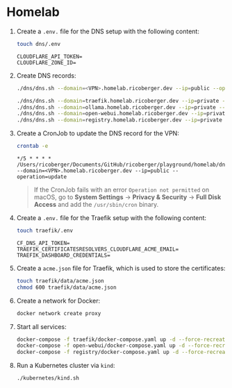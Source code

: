 # Homelab

1. Create a `.env.` file for the DNS setup with the following content:

   ```sh
   touch dns/.env
   ```

   ```plaintext
   CLOUDFLARE_API_TOKEN=
   CLOUDFLARE_ZONE_ID=
   ```

2. Create DNS records:

   ```sh
   ./dns/dns.sh --domain=<VPN>.homelab.ricoberger.dev --ip=public --operation=create

   ./dns/dns.sh --domain=traefik.homelab.ricoberger.dev --ip=private --operation=create
   ./dns/dns.sh --domain=ollama.homelab.ricoberger.dev --ip=private --operation=create
   ./dns/dns.sh --domain=open-webui.homelab.ricoberger.dev --ip=private --operation=create
   ./dns/dns.sh --domain=registry.homelab.ricoberger.dev --ip=private --operation=create
   ```

3. Create a CronJob to update the DNS record for the VPN:

   ```sh
   crontab -e
   ```

   ```plaintext
   */5 * * * * /Users/ricoberger/Documents/GitHub/ricoberger/playground/homelab/dns/dns.sh --domain=<VPN>.homelab.ricoberger.dev --ip=public --operation=update
   ```

   > If the CronJob fails with an error `Operation not permitted` on macOS, go
   > to **System Settings** -> **Privacy & Security** -> **Full Disk Access**
   > and add the `/usr/sbin/cron` binary.

4. Create a `.env.` file for the Traefik setup with the following content:

   ```sh
   touch traefik/.env
   ```

   ```plaintext
   CF_DNS_API_TOKEN=
   TRAEFIK_CERTIFICATESRESOLVERS_CLOUDFLARE_ACME_EMAIL=
   TRAEFIK_DASHBOARD_CREDENTIALS=
   ```

5. Create a `acme.json` file for Traefik, which is used to store the
   certificates:

   ```sh
   touch traefik/data/acme.json
   chmod 600 traefik/data/acme.json
   ```

6. Create a network for Docker:

   ```sh
   docker network create proxy
   ```

7. Start all services:

   ```sh
   docker-compose -f traefik/docker-compose.yaml up -d --force-recreate
   docker-compose -f open-webui/docker-compose.yaml up -d --force-recreate
   docker-compose -f registry/docker-compose.yaml up -d --force-recreate
   ```

8. Run a Kubernetes cluster via `kind`:

   ```sh
   ./kubernetes/kind.sh
   ```
